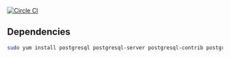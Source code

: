 [![Circle CI](https://circleci.com/gh/perobertson/requisition.svg?style=svg)](https://circleci.com/gh/perobertson/requisition)

## Dependencies

```bash
sudo yum install postgresql postgresql-server postgresql-contrib postgresql-devel
```
